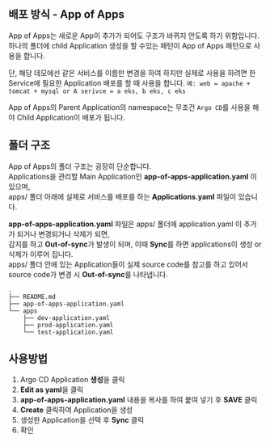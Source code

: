## 배포 방식 - App of Apps

App of Apps는 새로운 App이 추가가 되어도 구조가 바뀌지 안도록 하기 위함입니다.
하나의 폴더에 child Application 생성을 할 수있는 패턴이 App of Apps 패턴으로 사용을 합니다.

단, 해당 데모에선 같은 서비스를 이름만 변경을 하여 하지만 실제로 사용을 하려면 한 Service에 필요한 Application 배포를 할 때 사용을 합니다.
`예: web = apache + tomcat + mysql or A serivce = a eks, b eks, c eks`

App of Apps의 Parent Application의 namespace는 무조건 `Argo CD`를 사용을 해야 Child Application이 배포가 됩니다.

## 폴더 구조
App of Apps의 폴더 구조는 굉장히 단순합니다.  
Applications을 관리할 Main Application인 **app-of-apps-application.yaml** 이 있으며,  
apps/ 폴더 아래에 실제로 서비스를 배포를 하는 **Applications.yaml** 파일이 있습니다.  

**app-of-apps-application.yaml** 파일은 apps/ 폴더에 application.yaml 이 추가가 되거나 변경되거나 삭제가 되면,  
감지를 하고 **Out-of-sync**가 발생이 되며, 이때 **Sync**를 하면 applications이 생성 or 삭제가 이루어 집니다.  
apps/ 폴더 안에 있는 Application들이 실제 source code를 참고를 하고 있어서 source code가 변경 시 **Out-of-sync**를 나타냅니다.

```
.
├── README.md
├── app-of-apps-application.yaml
└── apps
    ├── dev-application.yaml
    ├── prod-application.yaml
    └── test-application.yaml
```

## 사용방법
1. Argo CD Application **생성**을 클릭 
2. **Edit as yaml**을 클릭
3. **app-of-apps-application.yaml** 내용을 복사를 하여 붙여 넣기 후 **SAVE** 클릭
4. **Create** 클릭하여 Application을 생성
5. 생성한 Application을 선택 후 **Sync** 클릭
6. 확인